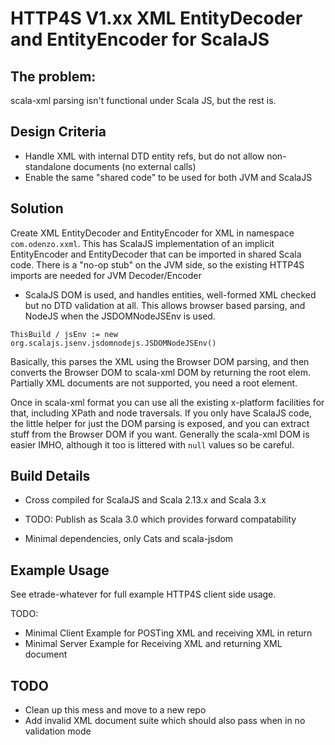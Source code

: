 # HTTP4S V1.xx XML EntityDecoder and EntityEncoder for ScalaJS

## The problem:
scala-xml parsing isn't functional under Scala JS, but the rest is.

## Design Criteria
+ Handle XML with internal DTD entity refs, but do not allow non-standalone documents (no external calls)
+ Enable the same "shared code" to be used for both JVM and ScalaJS

## Solution

Create XML EntityDecoder and EntityEncoder for XML in namespace `com.odenzo.xxml`.
This has ScalaJS implementation of an implicit EntityEncoder and EntityDecoder that can be imported in shared Scala code.
There is a "no-op stub" on the JVM side, so the existing HTTP4S imports are needed for JVM Decoder/Encoder

+ ScalaJS DOM is used, and handles entities, well-formed XML checked but no DTD validation at all. This allows browser based 
parsing, and NodeJS when the JSDOMNodeJSEnv is used.

```ThisBuild / jsEnv := new org.scalajs.jsenv.jsdomnodejs.JSDOMNodeJSEnv()```

Basically, this parses the XML using the Browser DOM parsing, and then converts the Browser DOM to scala-xml DOM by returning the root elem.
Partially XML documents are not supported, you need a root element.

Once in scala-xml format you can use all the existing x-platform facilities for that, including XPath and node traversals.
If you only have ScalaJS code, the little helper for just the DOM parsing is exposed, and you can extract stuff from the Browser DOM if you 
want. Generally the scala-xml DOM is easier IMHO, although it too is littered with `null` values so be careful.

## Build Details
+ Cross compiled for ScalaJS and Scala 2.13.x and Scala 3.x 
+ TODO: Publish as Scala 3.0 which provides forward compatability

+ Minimal dependencies, only Cats and scala-jsdom 



## Example Usage

See etrade-whatever for full example HTTP4S client side usage.

TODO: 
- Minimal Client Example for POSTing XML and receiving XML in return
- Minimal Server Example for Receiving XML and returning XML document


## TODO
- Clean up this mess and move to a new repo
- Add invalid XML document suite which should also pass when in no validation mode